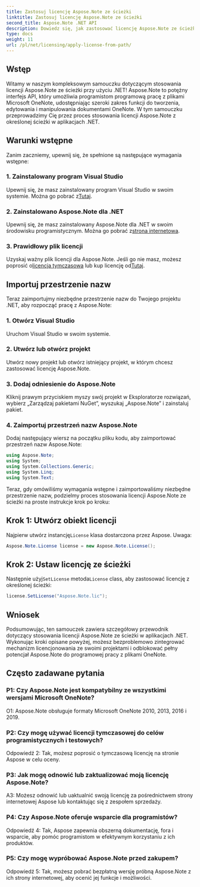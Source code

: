 ```yaml
---
title: Zastosuj licencję Aspose.Note ze ścieżki
linktitle: Zastosuj licencję Aspose.Note ze ścieżki
second_title: Aspose.Note .NET API
description: Dowiedz się, jak zastosować licencję Aspose.Note ze ścieżki w aplikacjach .NET. Odblokuj pełny potencjał manipulacji plikami OneNote za pomocą Aspose.Note.
type: docs
weight: 11
url: /pl/net/licensing/apply-license-from-path/
---
```

## Wstęp

Witamy w naszym kompleksowym samouczku dotyczącym stosowania licencji Aspose.Note ze ścieżki przy użyciu .NET! Aspose.Note to potężny interfejs API, który umożliwia programistom programową pracę z plikami Microsoft OneNote, udostępniając szeroki zakres funkcji do tworzenia, edytowania i manipulowania dokumentami OneNote. W tym samouczku przeprowadzimy Cię przez proces stosowania licencji Aspose.Note z określonej ścieżki w aplikacjach .NET.

## Warunki wstępne

Zanim zaczniemy, upewnij się, że spełnione są następujące wymagania wstępne:

### 1. Zainstalowany program Visual Studio

 Upewnij się, że masz zainstalowany program Visual Studio w swoim systemie. Można go pobrać z[Tutaj](https://visualstudio.microsoft.com/downloads/).

### 2. Zainstalowano Aspose.Note dla .NET

 Upewnij się, że masz zainstalowany Aspose.Note dla .NET w swoim środowisku programistycznym. Można go pobrać z[strona internetowa](https://releases.aspose.com/note/net/).

### 3. Prawidłowy plik licencji

 Uzyskaj ważny plik licencji dla Aspose.Note. Jeśli go nie masz, możesz poprosić o[licencja tymczasowa](https://purchase.aspose.com/temporary-license/) lub kup licencję od[Tutaj](https://purchase.aspose.com/buy).

## Importuj przestrzenie nazw

Teraz zaimportujmy niezbędne przestrzenie nazw do Twojego projektu .NET, aby rozpocząć pracę z Aspose.Note:

### 1. Otwórz Visual Studio

Uruchom Visual Studio w swoim systemie.

### 2. Utwórz lub otwórz projekt

Utwórz nowy projekt lub otwórz istniejący projekt, w którym chcesz zastosować licencję Aspose.Note.

### 3. Dodaj odniesienie do Aspose.Note

Kliknij prawym przyciskiem myszy swój projekt w Eksploratorze rozwiązań, wybierz „Zarządzaj pakietami NuGet”, wyszukaj „Aspose.Note” i zainstaluj pakiet.

### 4. Zaimportuj przestrzeń nazw Aspose.Note

Dodaj następujący wiersz na początku pliku kodu, aby zaimportować przestrzeń nazw Aspose.Note:

```csharp
using Aspose.Note;
using System;
using System.Collections.Generic;
using System.Linq;
using System.Text;
```

Teraz, gdy omówiliśmy wymagania wstępne i zaimportowaliśmy niezbędne przestrzenie nazw, podzielmy proces stosowania licencji Aspose.Note ze ścieżki na proste instrukcje krok po kroku:

## Krok 1: Utwórz obiekt licencji

 Najpierw utwórz instancję`License` klasa dostarczona przez Aspose. Uwaga:

```csharp
Aspose.Note.License license = new Aspose.Note.License();
```

## Krok 2: Ustaw licencję ze ścieżki

Następnie użyj`SetLicense` metoda`License` class, aby zastosować licencję z określonej ścieżki:

```csharp
license.SetLicense("Aspose.Note.lic");
```

## Wniosek

Podsumowując, ten samouczek zawiera szczegółowy przewodnik dotyczący stosowania licencji Aspose.Note ze ścieżki w aplikacjach .NET. Wykonując kroki opisane powyżej, możesz bezproblemowo zintegrować mechanizm licencjonowania ze swoimi projektami i odblokować pełny potencjał Aspose.Note do programowej pracy z plikami OneNote.

## Często zadawane pytania

### P1: Czy Aspose.Note jest kompatybilny ze wszystkimi wersjami Microsoft OneNote?

O1: Aspose.Note obsługuje formaty Microsoft OneNote 2010, 2013, 2016 i 2019.

### P2: Czy mogę używać licencji tymczasowej do celów programistycznych i testowych?

Odpowiedź 2: Tak, możesz poprosić o tymczasową licencję na stronie Aspose w celu oceny.

### P3: Jak mogę odnowić lub zaktualizować moją licencję Aspose.Note?

A3: Możesz odnowić lub uaktualnić swoją licencję za pośrednictwem strony internetowej Aspose lub kontaktując się z zespołem sprzedaży.

### P4: Czy Aspose.Note oferuje wsparcie dla programistów?

Odpowiedź 4: Tak, Aspose zapewnia obszerną dokumentację, fora i wsparcie, aby pomóc programistom w efektywnym korzystaniu z ich produktów.

### P5: Czy mogę wypróbować Aspose.Note przed zakupem?

Odpowiedź 5: Tak, możesz pobrać bezpłatną wersję próbną Aspose.Note z ich strony internetowej, aby ocenić jej funkcje i możliwości.